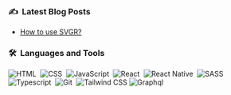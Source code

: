 ### ✍️  &nbsp;Latest Blog Posts
- [How to use SVGR?](https://dev.to/mihrilp/how-to-use-svgr-25gj)

### 🛠️ &nbsp;Languages and Tools
![HTML](https://img.shields.io/badge/-HTML-05122A?style=flat&logo=HTML5)&nbsp;
![CSS](https://img.shields.io/badge/-CSS-05122A?style=flat&logo=CSS3&logoColor=1572B6)&nbsp;
![JavaScript](https://img.shields.io/badge/-JavaScript-05122A?style=flat&logo=javascript)&nbsp;
![React](https://img.shields.io/badge/-React-05122A?style=flat&logo=react)&nbsp;
![React Native](https://img.shields.io/badge/-React%20Native-05122A?style=flat&logo=react)&nbsp;
![SASS](https://img.shields.io/badge/-Sass-05122A?style=flat&logo=SASS)&nbsp;
![Typescript](https://img.shields.io/badge/-TypeScript-05122A?style=flat&logo=TypeScript)&nbsp;
![Git](https://img.shields.io/badge/-Git-05122A?style=flat&logo=git)&nbsp;
![Tailwind CSS](https://img.shields.io/badge/-Tailwind_CSS-05122A?style=flat&logo=tailwindcss)
![Graphql](https://img.shields.io/badge/-Graphql-05122A?style=flat&logo=graphql&logoColor=663399)&nbsp;
<br>

